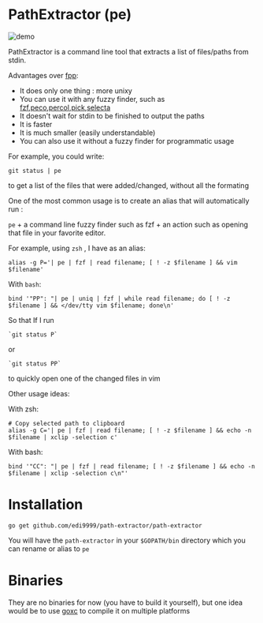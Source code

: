 PathExtractor (pe)
==================

![demo](https://raw.github.com/edi9999/i/master/demo.gif?v=2)

PathExtractor is a command line tool that extracts a list of files/paths from stdin.

Advantages over [fpp](https://github.com/facebook/PathPicker):

-	It does only one thing : more unixy
-	You can use it with any fuzzy finder, such as [fzf](https://github.com/junegunn/fzf),[peco](https://github.com/peco/peco),[percol](https://github.com/mooz/percol),[pick](https://github.com/thoughtbot/pick),[selecta](https://github.com/garybernhardt/selecta/)
-	It doesn't wait for stdin to be finished to output the paths
-	It is faster
-	It is much smaller (easily understandable)
-	You can also use it without a fuzzy finder for programmatic usage

For example, you could write:

```
git status | pe
```

to get a list of the files that were added/changed, without all the formating

One of the most common usage is to create an alias that will automatically run :

`pe` + a command line fuzzy finder such as fzf + an action such as opening that file in your favorite editor.

For example, using `zsh` , I have as an alias:

```
alias -g P='| pe | fzf | read filename; [ ! -z $filename ] && vim $filename'
```

With `bash`:

```
bind '"PP": "| pe | uniq | fzf | while read filename; do [ ! -z $filename ] && </dev/tty vim $filename; done\n'
```

So that If I run

```
`git status P`
```

or

```
`git status PP`
```

to quickly open one of the changed files in vim

Other usage ideas:

With zsh:

```
# Copy selected path to clipboard
alias -g C='| pe | fzf | read filename; [ ! -z $filename ] && echo -n $filename | xclip -selection c'
```

With bash:

```
bind '"CC": "| pe | fzf | read filename; [ ! -z $filename ] && echo -n $filename | xclip -selection c\n"'
```

Installation
============

```
go get github.com/edi9999/path-extractor/path-extractor
```

You will have the `path-extractor` in your `$GOPATH/bin` directory which you can rename or alias to `pe`

Binaries
========

They are no binaries for now (you have to build it yourself), but one idea would be to use [goxc](https://github.com/laher/goxc) to compile it on multiple platforms
